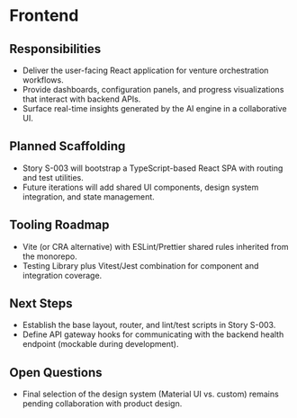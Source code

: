 # Frontend

## Responsibilities
- Deliver the user-facing React application for venture orchestration workflows.
- Provide dashboards, configuration panels, and progress visualizations that interact with backend APIs.
- Surface real-time insights generated by the AI engine in a collaborative UI.

## Planned Scaffolding
- Story S-003 will bootstrap a TypeScript-based React SPA with routing and test utilities.
- Future iterations will add shared UI components, design system integration, and state management.

## Tooling Roadmap
- Vite (or CRA alternative) with ESLint/Prettier shared rules inherited from the monorepo.
- Testing Library plus Vitest/Jest combination for component and integration coverage.

## Next Steps
- Establish the base layout, router, and lint/test scripts in Story S-003.
- Define API gateway hooks for communicating with the backend health endpoint (mockable during development).

## Open Questions
- Final selection of the design system (Material UI vs. custom) remains pending collaboration with product design.
